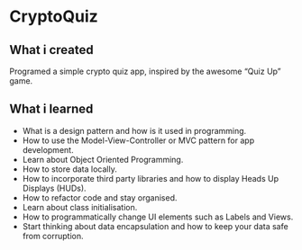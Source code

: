 #  CryptoQuiz


## What i created

Programed a simple crypto quiz app, inspired by the awesome “Quiz Up” game.  

## What i learned

* What is a design pattern and how is it used in programming.
* How to use the Model-View-Controller or MVC pattern for app development.
* Learn about Object Oriented Programming.
* How to store data locally.
* How to incorporate third party libraries and how to display Heads Up Displays (HUDs).
* How to refactor code and stay organised.
* Learn about class initialisation. 
* How to programmatically change UI elements such as Labels and Views.
* Start thinking about data encapsulation and how to keep your data safe from corruption.

